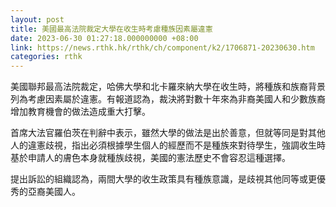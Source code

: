 ```yaml
---
layout: post
title: 美國最高法院裁定大學在收生時考慮種族因素屬違憲
date: 2023-06-30 01:27:18.000000000 +08:00
link: https://news.rthk.hk/rthk/ch/component/k2/1706871-20230630.htm
categories: rthk
---
```


美國聯邦最高法院裁定，哈佛大學和北卡羅來納大學在收生時，將種族和族裔背景列為考慮因素屬於違憲。有報道認為，裁決將對數十年來為非裔美國人和少數族裔增加教育機會的做法造成重大打擊。

首席大法官羅伯茨在判辭中表示，雖然大學的做法是出於善意，但就等同是對其他人的違憲歧視，指出必須根據學生個人的經歷而不是種族來對待學生，強調收生時基於申請人的膚色本身就種族歧視，美國的憲法歷史不會容忍這種選擇。

提出訴訟的組織認為，兩間大學的收生政策具有種族意識，是歧視其他同等或更優秀的亞裔美國人。
